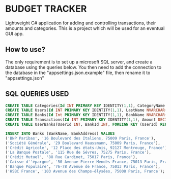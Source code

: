 # BUDGET TRACKER
Lightweight C# application for adding and controlling transactions, their amounts and categories. This is a project which will be used for an eventual GUI app.
## How to use?
The only requirement is to set up a microsoft SQL server, and create a database using the queries below. You then need to add the connection to the database in the "appsettings.json.example" file, then rename it to "appsettings.json"


## SQL QUERIES USED
```sql
CREATE TABLE Categories(Id INT PRIMARY KEY IDENTITY(1,1), CategoryName NVARCHAR(255) NOT NULL);
CREATE TABLE Users(Id INT PRIMARY KEY IDENTITY(1,1), LastName NVARCHAR(255) NOT NULL, FirstName NVARCHAR(255) NOT NULL, DateOfBirth DATE NOT NULL);
CREATE TABLE Banks(Id Int PRIMARY KEY IDENTITY(1,1), BankName NVARCHAR(255) NOT NULL, BankAddress NVARCHAR(255) NOT NULL);
CREATE TABLE Transactions(Id INT PRIMARY KEY IDENTITY(1,1), Amount DECIMAL(18,2) NOT NULL, UserId INT NOT NULL, TransactionDate DATE NOT NULL, CategoryId INT NOT NULL, BankId INT NOT NULL, FOREIGN KEY (CategoryId) REFERENCES Categories(Id), FOREIGN KEY (UserId) REFERENCES Users(Id), FOREIGN KEY (BankId) REFERENCES Banks(Id));
CREATE TABLE UserBanks(UserId INT, BankId INT, FOREIGN KEY (UserId) REFERENCES Users(Id), FOREIGN KEY (BankId) REFERENCES Banks(Id));

INSERT INTO Banks (BankName, BankAddress) VALUES 
('BNP Paribas', '16 Boulevard des Italiens, 75009 Paris, France'),
('Société Générale', '29 Boulevard Haussmann, 75009 Paris, France'),
('Crédit Agricole', '12 Place des états-Unis, 92127 Montrouge, France'),
('La Banque Postale', '115 Rue de Sévres, 75275 Paris, France'),
('Crédit Mutuel', '88 Rue Cardinet, 75017 Paris, France'),
('Caisse d''épargne', '50 Avenue Pierre Mendés-France, 75013 Paris, France'),
('Banque Populaire', '76-78 Avenue de France, 75013 Paris, France'),
('HSBC France', '103 Avenue des Champs-élysées, 75008 Paris, France');
```